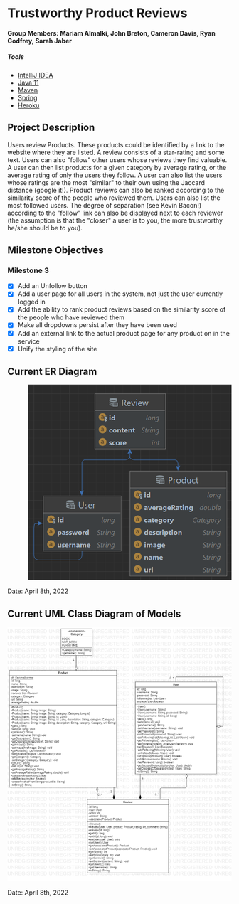 # Trustworthy Product Reviews
#### Group Members: Mariam Almalki, John Breton, Cameron Davis, Ryan Godfrey, Sarah Jaber

##### Tools

- [IntelliJ IDEA](https://www.jetbrains.com/idea/download)
- [Java 11](https://adoptopenjdk.net/releases.html?variant=openjdk11&jvmVariant=hotspot)
- [Maven](https://maven.apache.org/download.cgi)
- [Spring](https://spring.io/)
- [Heroku](https://www.heroku.com)
 
## Project Description
Users review Products. These products could be identified by a link to the website where they are listed. A review consists of a star-rating and some text. Users can also "follow" other users whose reviews they find valuable. A user can then list products for a given category by average rating, or the average rating of only the users they follow. A user can also list the users whose ratings are the most "similar" to their own using the Jaccard distance (google it!). Product reviews can also be ranked according to the similarity score of the people who reviewed them. Users can also list the most followed users. The degree of separation (see Kevin Bacon!) according to the "follow" link can also be displayed next to each reviewer (the assumption is that the "closer" a user is to you, the more trustworthy he/she should be to you).

## Milestone Objectives
### Milestone 3
 - [X] Add an Unfollow button
 - [X] Add a user page for all users in the system, not just the user currently logged in
 - [X] Add the ability to rank product reviews based on the similarity score of the people who have reviewed them
 - [X] Make all dropdowns persist after they have been used
 - [X] Add an external link to the actual product page for any product on in the service
 - [X] Unify the styling of the site

## Current ER Diagram

<p style="text-align:right">
<img src="documentation\ERDiagram.png" alt="ER Diagram">
</p>
Date: April 8th, 2022

## Current UML Class Diagram of Models

<p style="text-align:right">
<img src="documentation\ClassDiagram.png" alt="Class Diagram">
</p>
Date: April 8th, 2022
